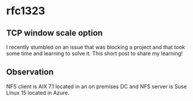 # rfc1323
<h2>TCP window scale option</h2>
I recently stumbled on an issue that was blocking a project and that took some time and learning to solve it.
This short post to share my learning!

<h2>Observation</h2>
NFS client is AIX 7.1 located in an on premises DC and NFS server is Suse Linux 15 located in Azure.

